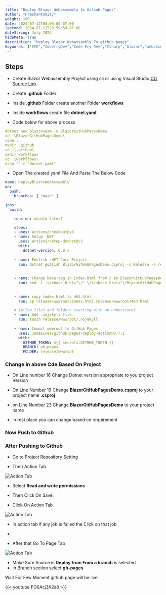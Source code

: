 ```yaml
---
title: "Deploy Blazor Webassembly to Github Pages"
author: "PrashantUnity"
weight: 100
date: 2024-07-12T00:00:00-07:00
lastmod: 2024-07-12T23:59:59-07:00
dateString: July 2024  
hideMeta: true
description: "Deploy Blazor Webassembly To github pages" 
keywords: ["CFD","CodefryDev","Code Fry Dev","Csharp","blazor","webassembly" ]
---
```



## Steps

- Create Blazor Webassembly Project using cli or using Visual Studio [CLI Source Link](https://learn.microsoft.com/en-us/aspnet/core/blazor/tooling?view=aspnetcore-8.0&pivots=cli)
- Create **.github** Folder
- Inside **.github** Folder create another Folder **workflows**
- Inside **workflows** create file **dotnet.yaml**

- Code below for above process

```yaml
dotnet new blazorwasm -o BlazorGitHubPagesDemo
cd .\BlazorGitHubPagesDemo\
code .
mkdir .github
cd .\.github\
mkdir workflows
cd .\workflows\
echo "" > "dotnet.yaml"
```

- Open The created yaml File And Paste The Below Code


```yaml
name: DeployBlazorWebAssembly
on:
  push:
    branches: [ "main" ] 

jobs:
  build:

    runs-on: ubuntu-latest

    steps:
    - uses: actions/checkout@v3
    - name: Setup .NET
      uses: actions/setup-dotnet@v3
      with:
        dotnet-version: 6.0.x
        
    - name: Publish .NET Core Project
      run: dotnet publish BlazorGitHubPagesDemo.csproj -c Release -o release --nologo
    
 
    - name: Change base-tag in index.html from / to BlazorGitHubPagesDemo
      run: sed -i 's/<base href="\/" \/>/<base href="\/BlazorGitHubPagesDemo\/" \/>/g' release/wwwroot/index.html
    
 
    - name: copy index.html to 404.html
      run: cp release/wwwroot/index.html release/wwwroot/404.html

    # (Allow files and folders starting with an underscore)
    - name: Add .nojekyll file
      run: touch release/wwwroot/.nojekyll
      
    - name: Commit wwwroot to GitHub Pages
      uses: JamesIves/github-pages-deploy-action@3.7.1
      with:
        GITHUB_TOKEN: ${{ secrets.GITHUB_TOKEN }}
        BRANCH: gh-pages
        FOLDER: release/wwwroot
```

### Change in above Cde Based On Project


- On Line number 16 Change Dotnet version appropriate to you project Version

- On Line Number 19 Change **BlazorGitHubPagesDemo.csproj** to your project name **.csproj**

- on Line Number 23 Change **BlazorGitHubPagesDemo** to your project name

- in rest place you can change based on requirement

### Now Push to Github

### After Pushing to Github

- Go to Project Repository Setting

- Then Action Tab

![Action Tab](./action.png)

- Select **Read and write permissions**

- Then Click On Save.

- Click On Action Tab

![Action Tab](./action.png)

- In action tab if any job is failed the Click on that job
- 

- After that Go To Page Tab 

![Action Tab](./page.png)

- Make Sure Source is **Deploy from From a branch** is selected
- In Branch section select **gh-pages**


Wait For Few Moment github page will be live.

{{< youtube FO0Acj3X2s8 >}}